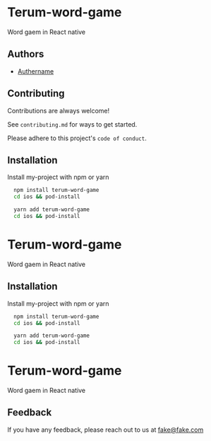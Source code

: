 
# Terum-word-game

Word gaem in React native


## Authors

- [Authername](https://www.github.com/yashnandha)


## Contributing

Contributions are always welcome!

See `contributing.md` for ways to get started.

Please adhere to this project's `code of conduct`.


## Installation

Install my-project with npm or yarn

```bash
  npm install terum-word-game
  cd ios && pod-install
```

```bash
  yarn add terum-word-game
  cd ios && pod-install
```





    
# Terum-word-game

Word gaem in React native


## Installation

Install my-project with npm or yarn

```bash
  npm install terum-word-game
  cd ios && pod-install
```

```bash
  yarn add terum-word-game
  cd ios && pod-install
```




    
# Terum-word-game

Word gaem in React native


## Feedback

If you have any feedback, please reach out to us at fake@fake.com


